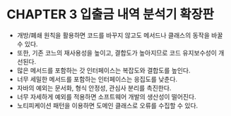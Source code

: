 # CHAPTER 3 입출금 내역 분석기 확장판
- 개방/폐쇄 원칙을 활용하면 코드를 바꾸지 않고도 메서드나 클래스의 동작을 바꿀 수 있다.
- 또한, 기존 코느의 재사용성을 높이고, 결합도가 높아지므로 코드 유지보수성이 개선된다.
- 많은 메서드를 포함하는 갓 인터페이스는 복잡도와 결합도를 높인다.
- 너무 세밀한 메서드를 포함하는 인터페이스는 응집도를 낮춘다.
- 자바의 예외는 문서화, 형식 안정성, 관심사 분리를 촉진한다.
- 너무 자세하게 예외를 적용하면 소프트웨어 개발의 생산성이 떨어진다.
- 노티피케이션 패턴을 이용하면 도메인 클래스로 오류를 수집할 수 있다.